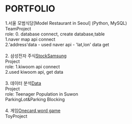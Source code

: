 # PORTFOLIO


1.서울 모범식당[Model Restaurant in Seoul] (Python, MySQL) <br>
  TeamProject<br>
  role: 0. database connect, create database,table<br>
        1.naver map api connect<br>
        2.'address'data - used naver api - 'lat,lon' data get<br>
        <br>
 2. 삼성전자 주식[StockSamsung](Python)<br> 
  Project<br>
  role: 1.kiwoom api connect<br> 
        2.used kiwoom api, get data<br> 
        <br>
 3. 데이터 분석[Data](R)<br>
  Project<br>
  role: Teenager Population in Suwon<br>
        ParkingLot&Parking Blocking<br>
     <br>
 4. 게임[Onecard,word game](Python)<br>
  ToyProject<br>
  
        
        
        
